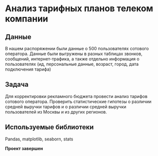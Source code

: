 # Анализ тарифных планов телеком компании
## Данные
В нашем распоряжении были данные о 500 пользователях сотового оператора. Данные были выгружены в разных таблицах звонков, сообщений, интернет-трафика, а также отдельно информация о пользователях (ид, персональные данные, возраст, город, дата подключения тарифа)
## Задача
Для корректировки рекламного бюджета провести анализ тарифов сотового оператора. Проверить статистические гипотезы о различии средней выручки тарифов и о различии средней выручки пользователей из Москвы и из других регионов. 
## Используемые библиотеки
Pandas, matplotlib, seaborn, stats

**Проект завершен**
